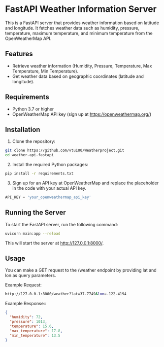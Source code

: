 # FastAPI Weather Information Server

This is a FastAPI server that provides weather information based on latitude and longitude. It fetches weather data such as humidity, pressure, temperature, maximum temperature, and minimum temperature from the OpenWeatherMap API.

## Features
- Retrieve weather information (Humidity, Pressure, Temperature, Max Temperature, Min Temperature).
- Get weather data based on geographic coordinates (latitude and longitude).

## Requirements

- Python 3.7 or higher
- OpenWeatherMap API key (sign up at https://openweathermap.org/)

## Installation

1. Clone the repository:

```bash
git clone https://github.com/vtu100/Weatherproject.git
cd weather-api-fastapi
```

2. Install the required Python packages:
```bash
pip install -r requirements.txt
```

3. Sign up for an API key at OpenWeatherMap and replace the placeholder in the code with your actual API key.
```python
API_KEY = 'your_openweathermap_api_key'
```

## Running the Server
To start the FastAPI server, run the following command:
```bash
uvicorn main:app --reload
```
This will start the server at http://127.0.0.1:8000/.

## Usage

You can make a GET request to the /weather endpoint by providing lat and lon as query parameters.

Example Request:
```bash
http://127.0.0.1:8000/weather?lat=37.7749&lon=-122.4194
```
Example Response::
```json
{
  "humidity": 72,
  "pressure": 1013,
  "temperature": 15.6,
  "max_temperature": 17.8,
  "min_temperature": 13.5
}
```